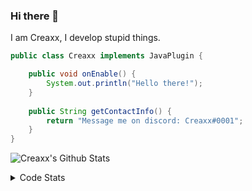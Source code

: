 ### Hi there 👋

I am Creaxx, I develop stupid things. 

```java
public class Creaxx implements JavaPlugin {

    public void onEnable() {
        System.out.println("Hello there!");
    }
    
    public String getContactInfo() {
        return "Message me on discord: Creaxx#0001";
    }
}
```

![Creaxx's Github Stats](https://github-readme-stats.vercel.app/api?username=CreaxxOG&show_icons=true&theme=dark&count_private=true)

<details>
  <summary>Code Stats</summary>

<!--START_SECTION:waka-->
![Code Time](http://img.shields.io/badge/Code%20Time-744%20hrs%2017%20mins-blue)

![Lines of code](https://img.shields.io/badge/From%20Hello%20World%20I%27ve%20Written-89%20lines%20of%20code-blue)

**🐱 My GitHub Data** 

> 🏆 206 Contributions in the Year 2022
 > 
> 📦 416.0 kB Used in GitHub's Storage 
 > 
> 🚫 Not Opted to Hire
 > 
> 📜 2 Public Repositories 
 > 
> 🔑 5 Private Repositories  
 > 
**I'm a Night 🦉** 

```text
🌞 Morning    19 commits     ██░░░░░░░░░░░░░░░░░░░░░░░   10.67% 
🌆 Daytime    59 commits     ████████░░░░░░░░░░░░░░░░░   33.15% 
🌃 Evening    95 commits     █████████████░░░░░░░░░░░░   53.37% 
🌙 Night      5 commits      ░░░░░░░░░░░░░░░░░░░░░░░░░   2.81%

```
📅 **I'm Most Productive on Monday** 

```text
Monday       38 commits     █████░░░░░░░░░░░░░░░░░░░░   21.35% 
Tuesday      25 commits     ███░░░░░░░░░░░░░░░░░░░░░░   14.04% 
Wednesday    26 commits     ███░░░░░░░░░░░░░░░░░░░░░░   14.61% 
Thursday     23 commits     ███░░░░░░░░░░░░░░░░░░░░░░   12.92% 
Friday       22 commits     ███░░░░░░░░░░░░░░░░░░░░░░   12.36% 
Saturday     23 commits     ███░░░░░░░░░░░░░░░░░░░░░░   12.92% 
Sunday       21 commits     ███░░░░░░░░░░░░░░░░░░░░░░   11.8%

```


📊 **This Week I Spent My Time On** 

```text
💬 Programming Languages: 
Java                     23 hrs 51 mins      ██████████████████████░░░   90.78% 
XML                      1 hr 8 mins         █░░░░░░░░░░░░░░░░░░░░░░░░   4.34% 
Kotlin                   40 mins             ░░░░░░░░░░░░░░░░░░░░░░░░░   2.59% 
YAML                     31 mins             ░░░░░░░░░░░░░░░░░░░░░░░░░   1.98% 
TypeScript               4 mins              ░░░░░░░░░░░░░░░░░░░░░░░░░   0.28%

🔥 Editors: 
IntelliJ                 26 hrs 16 mins      █████████████████████████   100.0%

```

**I Mostly Code in Java** 

```text
Java                     6 repos             ██████████████████░░░░░░░   75.0% 
EJS                      1 repo              ███░░░░░░░░░░░░░░░░░░░░░░   12.5% 
Kotlin                   1 repo              ███░░░░░░░░░░░░░░░░░░░░░░   12.5%

```



 Last Updated on 04/08/2022 18:32:06 UTC
<!--END_SECTION:waka-->
</details>
